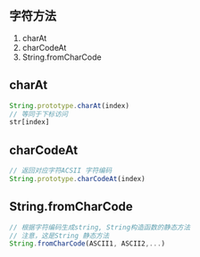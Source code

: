 
## 字符方法
1. charAt
2. charCodeAt
3. String.fromCharCode

## charAt
```js
String.prototype.charAt(index)
// 等同于下标访问
str[index] 
```
## charCodeAt
```js
// 返回对应字符ACSII 字符编码
String.prototype.charCodeAt(index) 
```

## String.fromCharCode
```js
// 根据字符编码生成string, String构造函数的静态方法
// 注意，这是String 静态方法
String.fromCharCode(ASCII1, ASCII2,...) 
```

